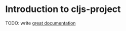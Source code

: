 # Introduction to cljs-project

TODO: write [great documentation](http://jacobian.org/writing/what-to-write/)
